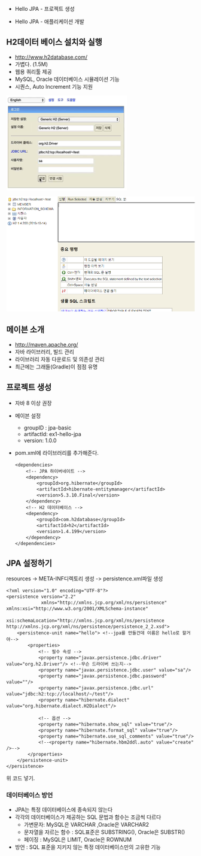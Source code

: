 - Hello JPA - 프로젝트 생성

- Hello JPA - 애플리케이션 개발



## H2데이터 베이스 설치와 실행

- http://www.h2database.com/
- 가볍다. (1.5M)
- 웹용 쿼리툴 제공
- MySQL, Oracle 데이터베이스 시뮬레이션 기능
- 시퀀스, Auto Increment 기능 지원



![image-20210728194153815](https://raw.githubusercontent.com/heeseonyang/hello-spring/master/img/image-20210728194153815.png)

![image-20210728194217895](https://raw.githubusercontent.com/heeseonyang/hello-spring/master/img/image-20210728194217895.png)



## 메이븐 소개

- http://maven.apache.org/
- 자바 라이브러리, 빌드 관리
- 라이브러리 자동 다운로드 및 의존성 관리
- 최근에는 그래들(Gradle)이 점점 유명



## 프로젝트 생성

- 자바 8 이상 권장

- 메이븐 설정

    - groupID : jpa-basic
    - artifactId: ex1-hello-jpa
    - version: 1.0.0

- pom.xml에 라이브러리를 추가해준다.

  ```
  <dependencies>
      <!-- JPA 하이버네이트 -->
      <dependency>
          <groupId>org.hibernate</groupId>
          <artifactId>hibernate-entitymanager</artifactId>
          <version>5.3.10.Final</version>
      </dependency>
      <!-- H2 데이터베이스 -->
      <dependency>
          <groupId>com.h2database</groupId>
          <artifactId>h2</artifactId>
          <version>1.4.199</version>
      </dependency>
  </dependencies>
  ```



## JPA 설정하기

resources -> META-INF디렉토리 생성 -> persistence.xml파일 생성

```
<?xml version="1.0" encoding="UTF-8"?>
<persistence version="2.2"
             xmlns="http://xmlns.jcp.org/xml/ns/persistence" xmlns:xsi="http://www.w3.org/2001/XMLSchema-instance"
             xsi:schemaLocation="http://xmlns.jcp.org/xml/ns/persistence http://xmlns.jcp.org/xml/ns/persistence/persistence_2_2.xsd">
    <persistence-unit name="hello"> <!--jpa를 만들건데 이름은 hello로 할거야-->
        <properties>
            <!-- 필수 속성 -->
            <property name="javax.persistence.jdbc.driver" value="org.h2.Driver"/> <!--무슨 드라이버 쓰는지-->
            <property name="javax.persistence.jdbc.user" value="sa"/>
            <property name="javax.persistence.jdbc.password" value=""/>
            <property name="javax.persistence.jdbc.url" value="jdbc:h2:tcp://localhost/~/test"/>
            <property name="hibernate.dialect" value="org.hibernate.dialect.H2Dialect"/>

            <!-- 옵션 -->
            <property name="hibernate.show_sql" value="true"/>
            <property name="hibernate.format_sql" value="true"/>
            <property name="hibernate.use_sql_comments" value="true"/>
            <!--<property name="hibernate.hbm2ddl.auto" value="create" />-->
        </properties>
    </persistence-unit>
</persistence>
```

위 코드 넣기.





### 데이터베이스 방언

- JPA는 특정 데이터베이스에 종속되지 않는다
- 각각의 데이터베이스가 제공하는 SQL 문법과 함수는 조금씩 다르다
    - 가변문자: MySQL은 VARCHAR ,Oracle은 VARCHAR2
    - 문자열을 자르는 함수 : SQL표준은 SUBSTRING(), Oracle은 SUBSTR()
    - 페이징 : MySQL은 LIMIT, Oracle은 ROWNUM
- 방언 : SQL 표준을 지키지 않는 특정 데이터베이스만의 고유한 기능






